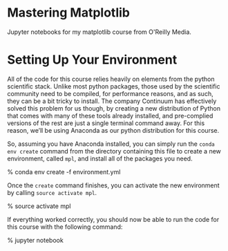 # Mastering Matplotlib

Jupyter notebooks for my matplotlib course from O'Reilly Media.

# Setting Up Your Environment

All of the code for this course relies heavily on elements from the
python scientific stack. Unlike most python packages, those used by
the scientific community need to be compiled, for performance reasons,
and as such, they can be a bit tricky to install. The company
Continuum has effectively solved this problem for us though, by
creating a new distribution of Python that comes with many of these
tools already installed, and pre-complied versions of the rest are
just a single terminal command away. For this reason, we’ll be using
Anaconda as our python distribution for this course.

So, assuming you have Anaconda installed, you can simply run the
`conda env create` command from the directory containing this file to
create a new environment, called `mpl`, and install all of the
packages you need.

% conda env create -f environment.yml

Once the `create` command finishes, you can activate the new
environment by calling `source activate mpl`.

% source activate mpl

If everything worked correctly, you should now be able to run the code
for this course with the following command:

% jupyter notebook
